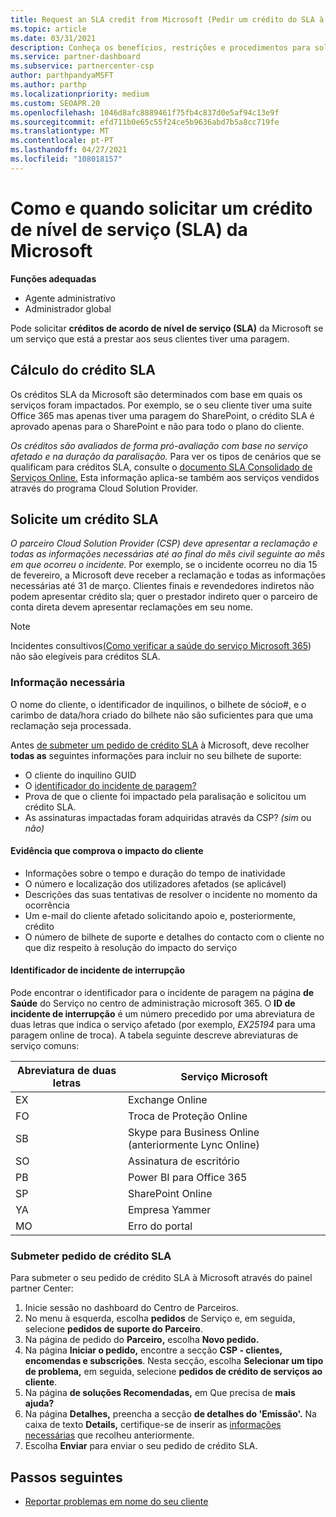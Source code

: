 ```yaml
---
title: Request an SLA credit from Microsoft (Pedir um crédito do SLA à Microsoft)
ms.topic: article
ms.date: 03/31/2021
description: Conheça os benefícios, restrições e procedimentos para solicitar um crédito de acordo de nível de serviço (SLA) da Microsoft se os seus clientes experimentarem uma falha de serviço.
ms.service: partner-dashboard
ms.subservice: partnercenter-csp
author: parthpandyaMSFT
ms.author: parthp
ms.localizationpriority: medium
ms.custom: SEOAPR.20
ms.openlocfilehash: 1046d8afc8889461f75fb4c837d0e5af94c13e9f
ms.sourcegitcommit: efd711b0e65c55f24ce5b9636abd7b5a8cc719fe
ms.translationtype: MT
ms.contentlocale: pt-PT
ms.lasthandoff: 04/27/2021
ms.locfileid: "108018157"
---
```

# <a name="how-and-when-to-request-a-service-level-agreement-sla-credit-from-microsoft"></a>Como e quando solicitar um crédito de nível de serviço (SLA) da Microsoft

**Funções adequadas**

- Agente administrativo
- Administrador global

Pode solicitar **créditos de acordo de nível de serviço (SLA)** da Microsoft se um serviço que está a prestar aos seus clientes tiver uma paragem.

## <a name="sla-credit-calculation"></a>Cálculo do crédito SLA

Os créditos SLA da Microsoft são determinados com base em quais os serviços foram impactados. Por exemplo, se o seu cliente tiver uma suite Office 365 mas apenas tiver uma paragem do SharePoint, o crédito SLA é aprovado apenas para o SharePoint e não para todo o plano do cliente.

*Os créditos são avaliados de forma pró-avaliação com base no serviço afetado e na duração da paralisação.* Para ver os tipos de cenários que se qualificam para créditos SLA, consulte o [documento SLA Consolidado de Serviços Online.](http://www.microsoftvolumelicensing.com/DocumentSearch.aspx?Mode=3&DocumentTypeId=37) Esta informação aplica-se também aos serviços vendidos através do programa Cloud Solution Provider.


## <a name="request-an-sla-credit"></a>Solicite um crédito SLA

*O parceiro Cloud Solution Provider (CSP) deve apresentar a reclamação e todas as informações necessárias até ao final do mês civil seguinte ao mês em que ocorreu o incidente.* Por exemplo, se o incidente ocorreu no dia 15 de fevereiro, a Microsoft deve receber a reclamação e todas as informações necessárias até 31 de março. Clientes finais e revendedores indiretos não podem apresentar crédito sla; quer o prestador indireto quer o parceiro de conta direta devem apresentar reclamações em seu nome.

>[!NOTE]
>Incidentes consultivos[(Como verificar a saúde do serviço Microsoft 365](https://docs.microsoft.com/microsoft-365/enterprise/view-service-health?&preserve-view=trueo365-worldwide#incidents-and-advisories)) não são elegíveis para créditos SLA.

### <a name="required-information"></a>Informação necessária

O nome do cliente, o identificador de inquilinos, o bilhete de sócio#, e o carimbo de data/hora criado do bilhete não são suficientes para que uma reclamação seja processada.

Antes [de submeter um pedido de crédito SLA](#submit-sla-credit-request) à Microsoft, deve recolher **todas as** seguintes informações para incluir no seu bilhete de suporte:

- O cliente do inquilino GUID
- O [identificador do incidente de paragem?](#outage-incident-identifier)
- Prova de que o cliente foi impactado pela paralisação e solicitou um crédito SLA.
- As assinaturas impactadas foram adquiridas através da CSP? *(sim* ou *não)*

#### <a name="evidence-that-proves-customer-impact"></a>Evidência que comprova o impacto do cliente

- Informações sobre o tempo e duração do tempo de inatividade
- O número e localização dos utilizadores afetados (se aplicável)
- Descrições das suas tentativas de resolver o incidente no momento da ocorrência
- Um e-mail do cliente afetado solicitando apoio e, posteriormente, crédito
- O número de bilhete de suporte e detalhes do contacto com o cliente no que diz respeito à resolução do impacto do serviço


#### <a name="outage-incident-identifier"></a>Identificador de incidente de interrupção

Pode encontrar o identificador para o incidente de paragem na página **de Saúde** do Serviço no centro de administração microsoft 365. O **ID de incidente de interrupção** é um número precedido por uma abreviatura de duas letras que indica o serviço afetado (por exemplo, *EX25194* para uma paragem online de troca). A tabela seguinte descreve abreviaturas de serviço comuns:

| Abreviatura de duas letras | Serviço Microsoft |
| ----------------------- | ----------------- |
| EX | Exchange Online |
| FO | Troca de Proteção Online |
| SB | Skype para Business Online (anteriormente Lync Online) |
| SO | Assinatura de escritório |
| PB | Power BI para Office 365 |
| SP | SharePoint Online |
| YA | Empresa Yammer |
| MO | Erro do portal |

### <a name="submit-sla-credit-request"></a>Submeter pedido de crédito SLA

Para submeter o seu pedido de crédito SLA à Microsoft através do painel partner Center:

1. Inicie sessão no dashboard do Centro de Parceiros.
2. No menu à esquerda, escolha **pedidos** de Serviço e, em seguida, selecione **pedidos de suporte do Parceiro**.
3. Na página de pedido do **Parceiro,** escolha **Novo pedido.**
4. Na página **Iniciar o pedido,** encontre a secção **CSP - clientes, encomendas e subscrições**. Nesta secção, escolha **Selecionar um tipo de problema,** em seguida, selecione **pedidos de crédito de serviços ao cliente**.
5. Na página **de soluções Recomendadas,** em Que precisa de **mais ajuda?**
6. Na página **Detalhes,** preencha a secção **de detalhes do 'Emissão'.** Na caixa de texto **Details,** certifique-se de inserir as [informações necessárias](#required-information) que recolheu anteriormente.
7. Escolha **Enviar** para enviar o seu pedido de crédito SLA.

## <a name="next-steps"></a>Passos seguintes

- [Reportar problemas em nome do seu cliente](report-problems-on-behalf-of-a-customer.md)
